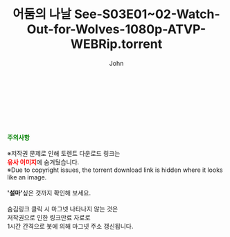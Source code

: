 ﻿---
layout: post
title:  "어둠의 나날 See-S03E01~02-Watch-Out-for-Wolves-1080p-ATVP-WEBRip.torrent"
author: John
categories: [ 드라마 ]
tags: [  ]
image:  
description: "어둠의 나날 See-S03E01~02-Watch-Out-for-Wolves-1080p-ATVP-WEBRip torrent 정보 공유"
toc: true
toc_sticky: true
---

<br>

    
<br><br><br>
<p data-ke-size="size16"><b><span style="color: green;">주의사항</span></b><br /><br />※저작권 문제로 인해 토렌트 다운로드 링크는<br /><b><span style="color: red;">유사 이미지</span></b>에 숨겨뒀습니다.<br />※Due to copyright issues, the torrent download link is hidden where it looks like an image.<br /><br /><b>'설마'</b>싶은 것까지 확인해 보세요.<br /><br />숨김링크 클릭 시 마그넷 나타나지 않는 것은<br />저작권으로 인한 링크만료 자료로<br />1시간 간격으로 봇에 의해 마그넷 주소 갱신됩니다.</p>
